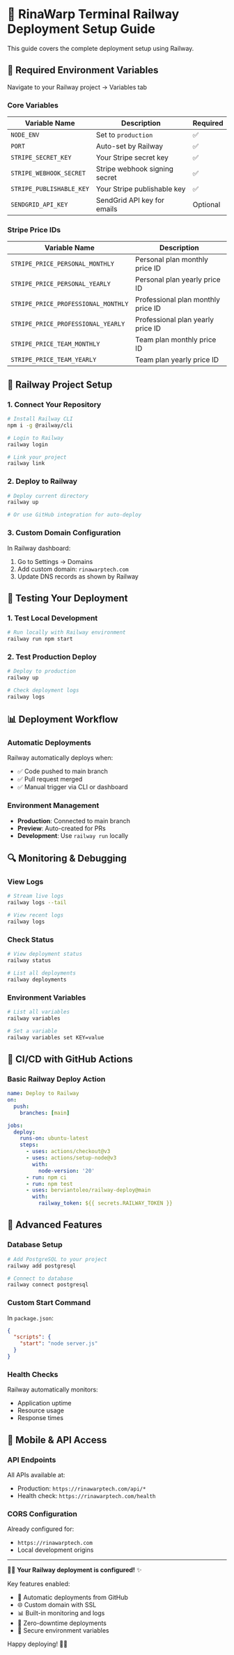 # 🚀 RinaWarp Terminal Railway Deployment Setup Guide

This guide covers the complete deployment setup using Railway.

## 🔐 Required Environment Variables

Navigate to your Railway project → Variables tab

### Core Variables
| Variable Name | Description | Required |
|--------------|-------------|----------|
| `NODE_ENV` | Set to `production` | ✅ |
| `PORT` | Auto-set by Railway | ✅ |
| `STRIPE_SECRET_KEY` | Your Stripe secret key | ✅ |
| `STRIPE_WEBHOOK_SECRET` | Stripe webhook signing secret | ✅ |
| `STRIPE_PUBLISHABLE_KEY` | Your Stripe publishable key | ✅ |
| `SENDGRID_API_KEY` | SendGrid API key for emails | Optional |

### Stripe Price IDs
| Variable Name | Description |
|--------------|-------------|
| `STRIPE_PRICE_PERSONAL_MONTHLY` | Personal plan monthly price ID |
| `STRIPE_PRICE_PERSONAL_YEARLY` | Personal plan yearly price ID |
| `STRIPE_PRICE_PROFESSIONAL_MONTHLY` | Professional plan monthly price ID |
| `STRIPE_PRICE_PROFESSIONAL_YEARLY` | Professional plan yearly price ID |
| `STRIPE_PRICE_TEAM_MONTHLY` | Team plan monthly price ID |
| `STRIPE_PRICE_TEAM_YEARLY` | Team plan yearly price ID |

## 🔧 Railway Project Setup

### 1. Connect Your Repository
```bash
# Install Railway CLI
npm i -g @railway/cli

# Login to Railway
railway login

# Link your project
railway link
```

### 2. Deploy to Railway
```bash
# Deploy current directory
railway up

# Or use GitHub integration for auto-deploy
```

### 3. Custom Domain Configuration
In Railway dashboard:
1. Go to Settings → Domains
2. Add custom domain: `rinawarptech.com`
3. Update DNS records as shown by Railway

## 🧪 Testing Your Deployment

### 1. Test Local Development
```bash
# Run locally with Railway environment
railway run npm start
```

### 2. Test Production Deploy
```bash
# Deploy to production
railway up

# Check deployment logs
railway logs
```

## 📊 Deployment Workflow

### Automatic Deployments
Railway automatically deploys when:
- ✅ Code pushed to main branch
- ✅ Pull request merged
- ✅ Manual trigger via CLI or dashboard

### Environment Management
- **Production**: Connected to main branch
- **Preview**: Auto-created for PRs
- **Development**: Use `railway run` locally

## 🔍 Monitoring & Debugging

### View Logs
```bash
# Stream live logs
railway logs --tail

# View recent logs
railway logs
```

### Check Status
```bash
# View deployment status
railway status

# List all deployments
railway deployments
```

### Environment Variables
```bash
# List all variables
railway variables

# Set a variable
railway variables set KEY=value
```

## 🎯 CI/CD with GitHub Actions

### Basic Railway Deploy Action
```yaml
name: Deploy to Railway
on:
  push:
    branches: [main]

jobs:
  deploy:
    runs-on: ubuntu-latest
    steps:
      - uses: actions/checkout@v3
      - uses: actions/setup-node@v3
        with:
          node-version: '20'
      - run: npm ci
      - run: npm test
      - uses: berviantoleo/railway-deploy@main
        with:
          railway_token: ${{ secrets.RAILWAY_TOKEN }}
```

## 🌊 Advanced Features

### Database Setup
```bash
# Add PostgreSQL to your project
railway add postgresql

# Connect to database
railway connect postgresql
```

### Custom Start Command
In `package.json`:
```json
{
  "scripts": {
    "start": "node server.js"
  }
}
```

### Health Checks
Railway automatically monitors:
- Application uptime
- Resource usage
- Response times

## 📱 Mobile & API Access

### API Endpoints
All APIs available at:
- Production: `https://rinawarptech.com/api/*`
- Health check: `https://rinawarptech.com/health`

### CORS Configuration
Already configured for:
- `https://rinawarptech.com`
- Local development origins

---

🧜‍♀️ **Your Railway deployment is configured!** ✨

Key features enabled:
- 🔄 Automatic deployments from GitHub
- 🌐 Custom domain with SSL
- 📊 Built-in monitoring and logs
- 🚀 Zero-downtime deployments
- 🔐 Secure environment variables

Happy deploying! 🚂🌊
